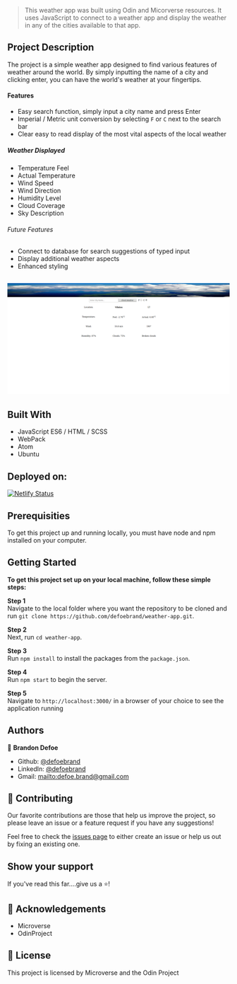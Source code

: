> This weather app was built using Odin and Micorverse resources. It uses JavaScript to connect to a weather app and display the weather in any of the cities available to that app.<br>

## Project Description

The project is a simple weather app designed to find various features of weather around the world. By simply inputting the name of a city and clicking enter, you can have the world's weather at your fingertips.

#### Features

-   Easy search function, simply input a city name and press Enter
-   Imperial / Metric unit conversion by selecting `F` or `C` next to the search bar
-   Clear easy to read display of the most vital aspects of the local weather

##### Weather Displayed

-   Temperature Feel
-   Actual Temperature
-   Wind Speed
-   Wind Direction
-   Humidity Level
-   Cloud Coverage
-   Sky Description

###### Future Features

-   Connect to database for search suggestions of typed input
-   Display additional weather aspects
-   Enhanced styling

## ![screenshot](src/assets/screenshot.png)

## Built With

-   JavaScript ES6 / HTML / SCSS
-   WebPack
-   Atom
-   Ubuntu

## Deployed on:

[![Netlify Status](https://api.netlify.com/api/v1/badges/3a4c88ef-2e01-460f-b41d-ced27019c533/deploy-status)](https://app.netlify.com/sites/nervous-goldwasser-3d222e/deploys)

## Prerequisities

To get this project up and running locally, you must have node and npm installed on your computer.

## Getting Started

**To get this project set up on your local machine, follow these simple steps:**

**Step 1**<br>
Navigate to the local folder where you want the repository to be cloned and run
`git clone https://github.com/defoebrand/weather-app.git`.<br>

**Step 2**<br>
Next, run `cd weather-app`.<br>

**Step 3**<br>
Run `npm install` to install the packages from the `package.json`.<br>

**Step 4**<br>
Run `npm start` to begin the server.<br>

**Step 5**<br>
Navigate to `http://localhost:3000/` in a browser of your choice to see the application running<br>

## Authors

👤 **Brandon Defoe**

-   Github: [@defoebrand](https://github.com/defoebrand)
-   LinkedIn: [@defoebrand](https://www.linkedin.com/in/defoebrand/)
-   Gmail: <mailto:defoe.brand@gmail.com>

## 🤝 Contributing

Our favorite contributions are those that help us improve the project, so please leave an issue or a feature request if you have any suggestions!

Feel free to check the [issues page](https://github.com/defoebrand/weather-app/issues) to either create an issue or help us out by fixing an existing one.

## Show your support

If you've read this far....give us a ⭐️!

## :clap: Acknowledgements

-   Microverse
-   OdinProject

## 📝 License

This project is licensed by Microverse and the Odin Project
